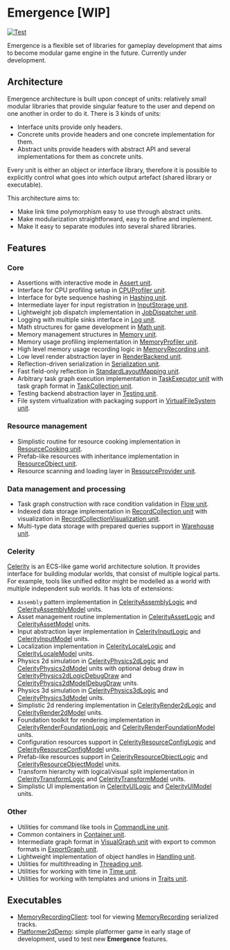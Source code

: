 # Emergence [WIP]

[![Test](https://github.com/KonstantinTomashevich/Emergence/actions/workflows/Test.yml/badge.svg?branch=master&event=push)](https://github.com/KonstantinTomashevich/Emergence/actions/workflows/Test.yml)

Emergence is a flexible set of libraries for gameplay development that aims to become modular game engine in the future.
Currently under development.

## Architecture

Emergence architecture is built upon concept of units: relatively small modular libraries that provide singular feature
to the user and depend on one another in order to do it. There is 3 kinds of units:

- Interface units provide only headers.
- Concrete units provide headers and one concrete implementation for them.
- Abstract units provide headers with abstract API and several implementations for them as concrete units.

Every unit is either an object or interface library, therefore it is possible to explicitly control what goes into
which output artefact (shared library or executable).

This architecture aims to:

- Make link time polymorphism easy to use through abstract units.
- Make modularization straightforward, easy to define and implement.
- Make it easy to separate modules into several shared libraries.

## Features

### Core

- Assertions with interactive mode in [Assert unit](./Unit/Assert/README.md).
- Interface for CPU profiling setup in [CPUProfiler unit](./Unit/CPUProfiler/README.md).
- Interface for byte sequence hashing in [Hashing unit](./Unit/Hashing/README.md).
- Intermediate layer for input registration in [InputStorage unit](./Unit/InputStorage/README.md).
- Lightweight job dispatch implementation in [JobDispatcher unit](./Unit/JobDispatcher/README.md).
- Logging with multiple sinks interface in [Log unit](./Unit/Log/README.md).
- Math structures for game development in [Math unit](./Unit/Math/README.md).
- Memory management structures in [Memory unit](./Unit/Memory/README.md).
- Memory usage profiling implementation in [MemoryProfiler unit](./Unit/MemoryProfiler/README.md).
- High level memory usage recording logic in [MemoryRecording unit](./Unit/MemoryRecording/README.md).
- Low level render abstraction layer in [RenderBackend unit](./Unit/RenderBackend/README.md).
- Reflection-driven serialization in [Serialization unit](./Unit/Serialization/README.md).
- Fast field-only reflection in [StandardLayoutMapping unit](./Unit/StandardLayoutMapping/README.md).
- Arbitrary task graph execution implementation in [TaskExecutor unit](./Unit/TaskExecutor/README.md) with task graph
  format in [TaskCollection unit](./Unit/TaskCollection/README.md).
- Testing backend abstraction layer in [Testing unit](./Unit/Testing/README.md).
- File system virtualization with packaging support in [VirtualFileSystem unit](./Unit/VirtualFileSystem/README.md).

### Resource management

- Simplistic routine for resource cooking implementation in [ResourceCooking unit](./Unit/ResourceCooking/README.md).
- Prefab-like resources with inheritance implementation in [ResourceObject unit](./Unit/ResourceObject/README.md).
- Resource scanning and loading layer in [ResourceProvider unit](./Unit/ResourceProvider/README.md).

### Data management and processing

- Task graph construction with race condition validation in [Flow unit](./Unit/Flow/README.md).
- Indexed data storage implementation in [RecordCollection unit](./Unit/RecordCollection/README.md) with visualization
  in [RecordCollectionVisualization unit](./Unit/RecordCollectionVisualization/README.md).
- Multi-type data storage with prepared queries support in [Warehouse unit](./Unit/Warehouse/README.md).

### Celerity

[Celerity](./Unit/Celerity/README.md) is an ECS-like game world architecture solution. It provides interface for
building modular worlds, that consist of multiple logical parts. For example, tools like unified editor might be
modelled as a world with multiple independent sub worlds. It has lots of extensions:

- `Assembly` pattern implementation in [CelerityAssemblyLogic](./Unit/CelerityAssemblyLogic/README.md)
  and [CelerityAssemblyModel](./Unit/CelerityAssemblyModel/README.md) units.
- Asset management routine implementation in [CelerityAssetLogic](./Unit/CelerityAssetLogic/README.md)
  and [CelerityAssetModel](./Unit/CelerityAssetModel/README.md) units.
- Input abstraction layer implementation in [CelerityInputLogic](./Unit/CelerityInputLogic/README.md)
  and [CelerityInputModel](./Unit/CelerityInputModel/README.md) units.
- Localization implementation in [CelerityLocaleLogic](./Unit/CelerityLocaleLogic/README.md)
  and [CelerityLocaleModel](./Unit/CelerityLocaleModel/README.md) units.
- Physics 2d simulation in [CelerityPhysics2dLogic](./Unit/CelerityPhysics2dLogic/README.md)
  and [CelerityPhysics2dModel](./Unit/CelerityPhysics2dModel/README.md) units with optional debug draw in
  [CelerityPhysics2dLogicDebugDraw](./Unit/CelerityPhysics2dLogic/README.md)
  and [CelerityPhysics2dModelDebugDraw](./Unit/CelerityPhysics2dModel/README.md) units.
- Physics 3d simulation in [CelerityPhysics3dLogic](./Unit/CelerityPhysics3dLogic/README.md)
  and [CelerityPhysics3dModel](./Unit/CelerityPhysics3dModel/README.md) units.
- Simplistic 2d rendering implementation in [CelerityRender2dLogic](./Unit/CelerityRender2dLogic/README.md)
  and [CelerityRender2dModel](./Unit/CelerityRender2dModel/README.md) units.
- Foundation toolkit for rendering implementation
  in [CelerityRenderFoundationLogic](./Unit/CelerityRenderFoundationLogic/README.md)
  and [CelerityRenderFoundationModel](./Unit/CelerityRenderFoundationModel/README.md) units.
- Configuration resources support in [CelerityResourceConfigLogic](./Unit/CelerityResourceConfigLogic/README.md)
  and [CelerityResourceConfigModel](./Unit/CelerityResourceConfigModel/README.md) units.
- Prefab-like resources support in [CelerityResourceObjectLogic](./Unit/CelerityResourceObjectLogic/README.md)
  and [CelerityResourceObjectModel](./Unit/CelerityResourceObjectModel/README.md) units.
- Transform hierarchy with logical/visual split implementation
  in [CelerityTransformLogic](./Unit/CelerityTransformLogic/README.md)
  and [CelerityTransformModel](./Unit/CelerityTransformModel/README.md) units.
- Simplistic UI implementation in [CelerityUILogic](./Unit/CelerityUILogic/README.md)
  and [CelerityUIModel](./Unit/CelerityUIModel/README.md) units.

### Other

- Utilities for command like tools in [CommandLine unit](./Unit/CommandLine/README.md).
- Common containers in [Container unit](./Unit/Container/README.md).
- Intermediate graph format in [VisualGraph unit](./Unit/VisualGraph/README.md) with export to common formats in
  [ExportGraph unit](./Unit/ExportGraph/README.md).
- Lightweight implementation of object handles in [Handling unit](./Unit/Handling/README.md).
- Utilities for multithreading in [Threading unit](./Unit/Threading/README.md).
- Utilities for working with time in [Time unit](./Unit/Time/README.md).
- Utilities for working with templates and unions in [Traits unit](./Unit/Traits/README.md).

## Executables

- [MemoryRecordingClient](./Executable/MemoryRecordingClient/README.md):
  tool for viewing [MemoryRecording](./Unit/MemoryRecording/README.md) serialized tracks.
- [Platformer2dDemo](./Executable/Platformer2dDemo/README.md): simple platformer game in early stage of development,
  used to test new **Emergence** features.
